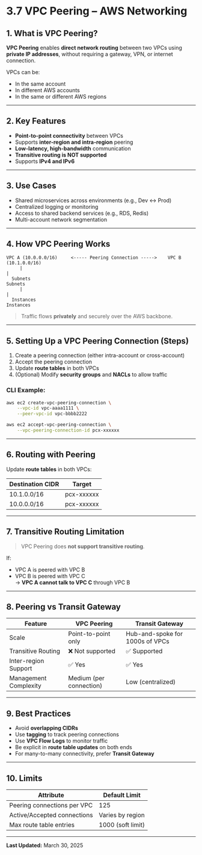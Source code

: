 
# 3.7 VPC Peering – AWS Networking

## 1. What is VPC Peering?

**VPC Peering** enables **direct network routing** between two VPCs using **private IP addresses**, without requiring a gateway, VPN, or internet connection.

VPCs can be:
- In the same account
- In different AWS accounts
- In the same or different AWS regions

---

## 2. Key Features

- **Point-to-point connectivity** between VPCs
- Supports **inter-region and intra-region** peering
- **Low-latency, high-bandwidth** communication
- **Transitive routing is NOT supported**
- Supports **IPv4 and IPv6**

---

## 3. Use Cases

- Shared microservices across environments (e.g., Dev ↔ Prod)
- Centralized logging or monitoring
- Access to shared backend services (e.g., RDS, Redis)
- Multi-account network segmentation

---

## 4. How VPC Peering Works

```
VPC A (10.0.0.0/16)     <----- Peering Connection ----->    VPC B (10.1.0.0/16)
     |                                                                 |
  Subnets                                                          Subnets
     |                                                                 |
  Instances                                                       Instances
```

> Traffic flows **privately** and securely over the AWS backbone.

---

## 5. Setting Up a VPC Peering Connection (Steps)

1. Create a peering connection (either intra-account or cross-account)
2. Accept the peering connection
3. Update **route tables** in both VPCs
4. (Optional) Modify **security groups** and **NACLs** to allow traffic

### CLI Example:
```bash
aws ec2 create-vpc-peering-connection \
    --vpc-id vpc-aaaa1111 \
    --peer-vpc-id vpc-bbbb2222

aws ec2 accept-vpc-peering-connection \
    --vpc-peering-connection-id pcx-xxxxxx
```

---

## 6. Routing with Peering

Update **route tables** in both VPCs:

| Destination CIDR | Target         |
|------------------|----------------|
| 10.1.0.0/16      | pcx-xxxxxx     | ← From VPC A to VPC B           |
| 10.0.0.0/16      | pcx-xxxxxx     | ← From VPC B to VPC A           |

---

## 7. Transitive Routing Limitation

> VPC Peering does **not support transitive routing**.

If:
- VPC A is peered with VPC B
- VPC B is peered with VPC C  
→ **VPC A cannot talk to VPC C** through VPC B

---

## 8. Peering vs Transit Gateway

| Feature               | VPC Peering                     | Transit Gateway                       |
|-----------------------|----------------------------------|----------------------------------------|
| Scale                 | Point-to-point only              | Hub-and-spoke for 1000s of VPCs       |
| Transitive Routing    | ❌ Not supported                 | ✅ Supported                          |
| Inter-region Support  | ✅ Yes                           | ✅ Yes                                |
| Management Complexity | Medium (per connection)          | Low (centralized)                     |

---

## 9. Best Practices

- Avoid **overlapping CIDRs**
- Use **tagging** to track peering connections
- Use **VPC Flow Logs** to monitor traffic
- Be explicit in **route table updates** on both ends
- For many-to-many connectivity, prefer **Transit Gateway**

---

## 10. Limits

| Attribute                     | Default Limit          |
|-------------------------------|------------------------|
| Peering connections per VPC   | 125                    |
| Active/Accepted connections   | Varies by region       |
| Max route table entries       | 1000 (soft limit)      |

---

**Last Updated:** March 30, 2025
